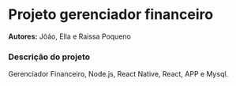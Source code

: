 # Projeto gerenciador financeiro

**Autores:** Jôáo, Ella e Raissa Poqueno

### Descrição do projeto

Gerenciador Financeiro, Node.js, React Native, React, APP e Mysql.
